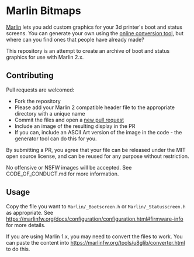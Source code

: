 # Marlin Bitmaps

[Marlin](https://github.com/MarlinFirmware/Marlin) lets you add custom graphics for your 3d printer's boot and status screens. You can generate your own using the [online conversion tool](https://marlinfw.org/tools/u8glib/converter.html), but where can you find ones that people have already made?

This repository is an attempt to create an archive of boot and status graphics for use with Marlin 2.x.

## Contributing

Pull requests are welcomed:

  * Fork the repository
  * Please add your Marlin 2 compatible header file to the appropriate directory with a unique name
  * Commit the files and open a [new pull request](https://github.com/Floppy/Marlin-Bitmaps/pulls)
  * Include an image of the resulting display in the PR
  * If you can, include an ASCII Art version of the image in the code - the generator tool can do this for you.

By submitting a PR, you agree that your file can be released under the MIT open source license, and can be reused for any purpose without restriction.

No offensive or NSFW images will be accepted. See CODE_OF_CONDUCT.md for more information.

## Usage

Copy the file you want to `Marlin/_Bootscreen.h` or `Marlin/_Statusscreen.h` as appropriate. See https://marlinfw.org/docs/configuration/configuration.html#firmware-info for more details.

If you are using Marlin 1.x, you may need to convert the files to work. You can paste the content into https://marlinfw.org/tools/u8glib/converter.html to do this.
